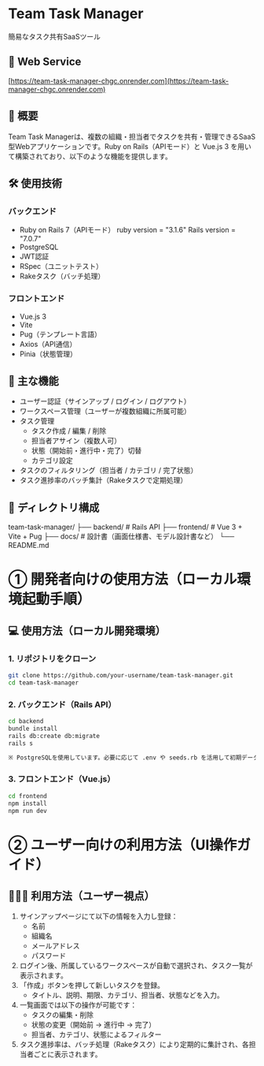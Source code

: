 # Team Task Manager

簡易なタスク共有SaaSツール

## 🚀 Web Service
[https://team-task-manager-chgc.onrender.com](https://team-task-manager-chgc.onrender.com)

## 📌 概要

Team Task Managerは、複数の組織・担当者でタスクを共有・管理できるSaaS型Webアプリケーションです。Ruby on Rails（APIモード）と Vue.js 3 を用いて構築されており、以下のような機能を提供します。

## 🛠 使用技術

### バックエンド

- Ruby on Rails 7（APIモード）
  ruby version = "3.1.6"
  Rails version = "7.0.7"
- PostgreSQL
- JWT認証
- RSpec（ユニットテスト）
- Rakeタスク（バッチ処理）

### フロントエンド

- Vue.js 3
- Vite
- Pug（テンプレート言語）
- Axios（API通信）
- Pinia（状態管理）

## 🔐 主な機能

- ユーザー認証（サインアップ / ログイン / ログアウト）
- ワークスペース管理（ユーザーが複数組織に所属可能）
- タスク管理
  - タスク作成 / 編集 / 削除
  - 担当者アサイン（複数人可）
  - 状態（開始前・進行中・完了）切替
  - カテゴリ設定
- タスクのフィルタリング（担当者 / カテゴリ / 完了状態）
- タスク進捗率のバッチ集計（Rakeタスクで定期処理）

## 📂 ディレクトリ構成

team-task-manager/ 
├── backend/ # Rails API 
├── frontend/ # Vue 3 + Vite + Pug 
├── docs/ # 設計書（画面仕様書、モデル設計書など） 
└── README.md 

# ① 開発者向けの使用方法（ローカル環境起動手順）

## 💻 使用方法（ローカル開発環境）

### 1. リポジトリをクローン

```bash
git clone https://github.com/your-username/team-task-manager.git
cd team-task-manager
```

### 2. バックエンド（Rails API）

```bash
cd backend
bundle install
rails db:create db:migrate
rails s

※ PostgreSQLを使用しています。必要に応じて .env や seeds.rb を活用して初期データを投入してください。
```

### 3. フロントエンド（Vue.js）
```bash
cd frontend
npm install
npm run dev
```

# ② ユーザー向けの利用方法（UI操作ガイド）

## 👩🏻‍💻 利用方法（ユーザー視点）

1. サインアップページにて以下の情報を入力し登録：
   - 名前
   - 組織名
   - メールアドレス
   - パスワード
2. ログイン後、所属しているワークスペースが自動で選択され、タスク一覧が表示されます。
3. 「作成」ボタンを押して新しいタスクを登録。
   - タイトル、説明、期限、カテゴリ、担当者、状態などを入力。
4. 一覧画面では以下の操作が可能です：
   - タスクの編集・削除
   - 状態の変更（開始前 → 進行中 → 完了）
   - 担当者、カテゴリ、状態によるフィルター
5. タスク進捗率は、バッチ処理（Rakeタスク）により定期的に集計され、各担当者ごとに表示されます。
